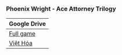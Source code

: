 ### **Phoenix Wright - Ace Attorney Trilogy**

| Google Drive |
|--------------|
| [Full game](https://docs.google.com/uc?id=11qxmNnDfbgLj7xEWGi9S7ab01-Xe7sOp) |
| [Việt Hóa](https://docs.google.com/uc?id=10Q6iJNBt-m2dvnNu8aOGjh6hgad8ptmJ) |

